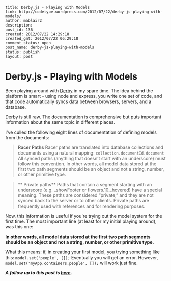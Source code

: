 ```
title: Derby.js - Playing with Models
link: http://codetype.wordpress.com/2012/07/22/derby-js-playing-with-models/
author: mablair2
description:
post_id: 136
created: 2012/07/22 14:29:18
created_gmt: 2012/07/22 06:29:18
comment_status: open
post_name: derby-js-playing-with-models
status: publish
layout: post
```

# Derby.js - Playing with Models

Been playing around with [Derby](http://derbyjs.com) in my spare time. The idea behind the platform is smart - using node and express, you write one set of code, and that code automatically syncs data between browsers, servers, and a database.

Derby is still raw. The documentation is comprehensive but puts important information about the same topic in different places.

I've culled the following eight lines of documentation of defining models from the documents:

> **Racer Paths** Racer paths are translated into database collections and documents using a natural mapping: `collection.documentId.document` All synced paths (anything that doesn’t start with an underscore) must follow this convention. In other words, all model data stored at the first two path segments should be an object and not a string, number, or other primitive type.

> ** Private paths** Paths that contain a segment starting with an underscore (e.g. _showFooter or flowers.10._hovered) have a special meaning. These paths are considered “private,” and they are not synced back to the server or to other clients. Private paths are frequently used with references and for rendering purposes.

Now, this information is useful if you're trying out the model system for the first time. The most important line (at least for my initial playing around), was this one:

**In other words, all model data stored at the first two path segments should be an object and not a string, number, or other primitive type.**

What this means: if, in creating your first model, you trying something like this: `model.set('people', []);` Eventually you will get an error. However, `model.set('myApp.containers.people', []);` will work just fine.

_**A follow up to this post is [here](/posts/20120807-derby-js-working-with-view-templates-models-and-bindings).**_